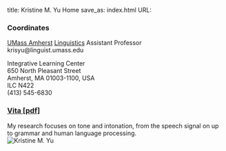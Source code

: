 title: Kristine M. Yu Home
save_as: index.html
URL:

<!-- Time-stamp: <2014-11-06 10:55:35 amoebe>  -->

<div class="container">

<div class="left">

<h3>Coordinates</h3>
<a href = "http://www.umass.edu">UMass Amherst</a> <a href = "http://www.umass.edu/linguist">Linguistics</a>
Assistant Professor<br>
krisyu@linguist.umass.edu
<p></p>
Integrative Learning Center<br>
650 North Pleasant Street<br>
Amherst, MA 01003-1100, USA<br>
ILC N422<br>
(413) 545-6830

<p></p>

<h3><a href = "https://rawgithub.com/krismyu/kmyu-cv/master/kmyu-cv.pdf">Vita [pdf]</a></h3>
My research focuses on tone and intonation, from the speech signal on
up to grammar and human language processing.

</div>

<div class="right">
<img src="../static/pages/home/kmyu-headshot-2012-65width.jpg" alt = "Kristine M. Yu">
</div>
